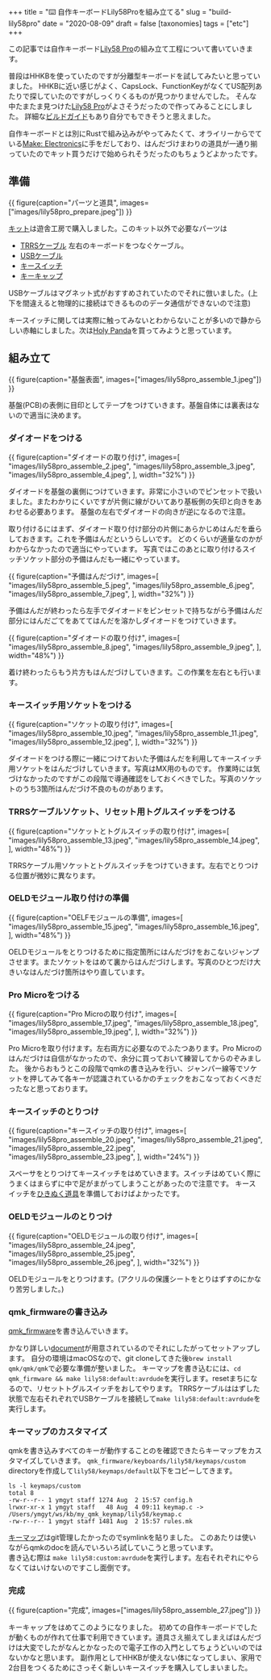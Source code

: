 +++
title = "⌨️ 自作キーボードLily58Proを組み立てる"
slug = "build-lily58pro"
date = "2020-08-09"
draft = false
[taxonomies]
tags = ["etc"]
+++

この記事では自作キーボード[Lily58 Pro](https://yushakobo.jp/shop/lily58-pro/)の組み立て工程について書いていきます。

普段はHHKBを使っていたのですが分離型キーボードを試してみたいと思っていました。
HHKBに近い感じがよく、CapsLock、FunctionKeyがなくてUS配列あたりで探していたのですがしっくりくるものが見つかりませんでした。
そんな中たまたま見つけた[Lily58 Pro](https://keyhive.xyz/shop/lily58)がよさそうだったので作ってみることにしました。
詳細な[ビルドガイド](https://github.com/kata0510/Lily58/blob/master/Pro/Doc/buildguide_jp.md)もあり自分でもできそうと思えました。

自作キーボードとは別にRustで組み込みがやってみたくて、オライリーからでている[Make: Electronics](https://www.oreilly.co.jp/books/9784873118970/)に手をだしており、はんだづけまわりの道具が一通り揃っていたのでキット買うだけで始められそうだったのもちょうどよかったです。


## 準備

{{ figure(caption="パーツと道具", images=["images/lily58pro_prepare.jpeg"]) }}

[キット](https://yushakobo.jp/shop/lily58-pro/)は遊舎工房で購入しました。このキット以外で必要なパーツは


* [TRRSケーブル](https://yushakobo.jp/shop/trrs_cable/) 左右のキーボードをつなぐケーブル。
* [USBケーブル](https://www.amazon.co.jp/gp/product/B077PRD1FT) 
* [キースイッチ](https://yushakobo.jp/shop/cherry-mx/?attribute_pa_stem=red-2)
* [キーキャップ](https://yushakobo.jp/shop/tai-hao-pbt-sakuramichi/)

USBケーブルはマグネット式がおすすめされていたのでそれに倣いました。(上下を間違えると物理的に接続はできるもののデータ通信ができないので注意)

キースイッチに関しては実際に触ってみないとわからないことが多いので静からしい赤軸にしました。次は[Holy Panda](https://drop.com/buy/massdrop-x-invyr-holy-panda-mechanical-switches)を買ってみようと思っています。


## 組み立て

{{ figure(caption="基盤表面", images=["images/lily58pro_assemble_1.jpeg"]) }}

基盤(PCB)の表側に目印としてテープをつけていきます。基盤自体には裏表はないので適当に決めます。


### ダイオードをつける

{{ figure(caption="ダイオードの取り付け", images=[
  "images/lily58pro_assemble_2.jpeg",
  "images/lily58pro_assemble_3.jpeg",
  "images/lily58pro_assemble_4.jpeg",
], width="32%") }}

ダイオードを基盤の裏側につけていきます。非常に小さいのでピンセットで扱いました。またわかりにくいですが片側に線がひいてあり基板側の矢印と向きをあわせる必要あります。
基盤の左右でダイオードの向きが逆になるので注意。

取り付けるにはまず、ダイオード取り付け部分の片側にあらかじめはんだを垂らしておきます。これを予備はんだというらしいです。
どのくらいが適量なのかがわからなかったので適当にやっています。
写真ではこのあとに取り付けるスイッチソケット部分の予備はんだも一緒にやっています。

{{ figure(caption="予備はんだづけ", images=[
  "images/lily58pro_assemble_5.jpeg",
  "images/lily58pro_assemble_6.jpeg",
  "images/lily58pro_assemble_7.jpeg",
], width="32%") }}


予備はんだが終わったら左手でダイオードをピンセットで持ちながら予備はんだ部分にはんだごてをあててはんだを溶かしダイオードをつけていきます。


{{ figure(caption="ダイオードの取り付け", images=[
  "images/lily58pro_assemble_8.jpeg",
  "images/lily58pro_assemble_9.jpeg",
], width="48%") }}


着け終わったらもう片方もはんだづけしていきます。この作業を左右とも行います。


### キースイッチ用ソケットをつける


{{ figure(caption="ソケットの取り付け", images=[
  "images/lily58pro_assemble_10.jpeg",
  "images/lily58pro_assemble_11.jpeg",
  "images/lily58pro_assemble_12.jpeg",
], width="32%") }}

ダイオードをつける際に一緒につけておいた予備はんだを利用してキースイッチ用ソケットをはんだづけしていきます。写真はMX用のものです。
作業時には気づけなかったのですがこの段階で導通確認をしておくべきでした。写真のソケットのうち3箇所はんだづけ不良のものがあります。


### TRRSケーブルソケット、リセット用トグルスイッチをつける


{{ figure(caption="ソケットとトグルスイッチの取り付け", images=[
  "images/lily58pro_assemble_13.jpeg",
  "images/lily58pro_assemble_14.jpeg",
], width="48%") }}

TRRSケーブル用ソケットとトグルスイッチをつけていきます。左右でとりつける位置が微妙に異なります。


### OELDモジュール取り付けの準備


{{ figure(caption="OELFモジュールの準備", images=[
  "images/lily58pro_assemble_15.jpeg",
  "images/lily58pro_assemble_16.jpeg",
], width="48%") }}

OELDモジュールをとりつけるために指定箇所にはんだづけをおこないジャンプさせます。またソケットをはめて裏からはんだづけします。写真のひとつだけ大きいなはんだづけ箇所はやり直しています。


### Pro Microをつける


{{ figure(caption="Pro Microの取り付け", images=[
  "images/lily58pro_assemble_17.jpeg",
  "images/lily58pro_assemble_18.jpeg",
  "images/lily58pro_assemble_19.jpeg",
], width="32%") }}

Pro Microを取り付けます。左右両方に必要なのでふたつあります。Pro Microのはんだづけは自信がなかったので、余分に買っておいて練習してからのぞみました。
後からおもうとこの段階でqmkの書き込みを行い、ジャンパー線等でソケットを押してみて各キーが認識されているかのチェックをおこなっておくべきだったなと思っております。

### キースイッチのとりつけ


{{ figure(caption="キースイッチの取り付け", images=[
  "images/lily58pro_assemble_20.jpeg",
  "images/lily58pro_assemble_21.jpeg",
  "images/lily58pro_assemble_22.jpeg",
  "images/lily58pro_assemble_23.jpeg",
], width="24%") }}

スペーサをとりつけてキースイッチをはめていきます。スイッチはめていく際にうまくはまらずに中で足がまがってしまうことがあったので注意です。
キースイッチを[ひきぬく道具](https://www.amazon.co.jp/%E3%83%A1%E3%82%AB%E3%83%8B%E3%82%AB%E3%83%AB%E3%82%AD%E3%83%BC%E3%83%9C%E3%83%BC%E3%83%89-%E3%82%AD%E3%83%BC%E3%83%88%E3%83%83%E3%83%97%E5%BC%95%E6%8A%9C%E5%B7%A5%E5%85%B7-%E3%82%AD%E3%83%BC%E3%82%AD%E3%83%A3%E3%83%83%E3%83%97%EF%BC%86%E3%82%AD%E3%83%BC%E3%82%B9%E3%82%A4%E3%83%83%E3%83%81-%E3%82%AD%E3%83%BC%E3%83%9C%E3%83%BC%E3%83%89%E3%83%A1%E3%83%B3%E3%83%86%E3%83%8A%E3%83%B3%E3%82%B9%E7%94%A8%E5%B7%A5%E5%85%B7-%E5%BC%95%E3%81%8D%E6%8A%9C%E3%81%91%E3%82%8B%E3%82%AD%E3%83%BC/dp/B07SDQ2ZGN/ref=pd_lpo_147_t_0/)を準備しておけばよかったです。


### OELDモジュールのとりつけ


{{ figure(caption="OELDモジュールの取り付け", images=[
  "images/lily58pro_assemble_24.jpeg",
  "images/lily58pro_assemble_25.jpeg",
  "images/lily58pro_assemble_26.jpeg",
], width="32%") }}

OELDモジュールをとりつけます。(アクリルの保護シートをとりはずすのにかなり苦労しました。)
 


### qmk_firmwareの書き込み

[qmk_firmware](https://github.com/qmk/qmk_firmware)を書き込んでいきます。

かなり詳しい[document](https://docs.qmk.fm/#/newbs_getting_started)が用意されているのでそれにしたがってセットアップします。
自分の環境はmacOSなので、git cloneしてきた後`brew install qmk/qmk/qmk`で必要な準備が整いました。
キーマップを書き込むには、`cd qmk_firmware && make lily58:default:avrdude`を実行します。resetまちになるので、リセットトグルスイッチをおしてやります。
TRRSケーブルははずした状態で左右それぞれでUSBケーブルを接続して`make lily58:default:avrdude`を実行します。

### キーマップのカスタマイズ

qmkを書き込みすべてのキーが動作することのを確認できたらキーマップをカスタマイズしていきます。
`qmk_firmware/keyboards/lily58/keymaps/custom` directoryを作成して`lily58/keymaps/default`以下をコピーしてきます。

```
ls -l keymaps/custom
total 8
-rw-r--r-- 1 ymgyt staff 1274 Aug  2 15:57 config.h
lrwxr-xr-x 1 ymgyt staff   48 Aug  4 09:11 keymap.c -> /Users/ymgyt/ws/kb/my_qmk_keymap/lily58/keymap.c
-rw-r--r-- 1 ymgyt staff 1481 Aug  2 15:57 rules.mk
```

[キーマップ](https://github.com/ymgyt/my_qmk_keymap/blob/master/lily58/keymap.c)はgit管理したかったのでsymlinkを貼りました。
このあたりは使いながらqmkのdocを読んでいろいろ試していこうと思っています。  
書き込む際は `make lily58:custom:avrdude`を実行します。左右それぞれにやらなくてはいけないのですこし面倒です。


### 完成

{{ figure(caption="完成", images=["images/lily58pro_assemble_27.jpeg"]) }}

キーキャップをはめてこのようになりました。
初めての自作キーボードでしたが動くものが作れて仕事で利用できています。道具さえ揃えてしまえばはんだづけは大変でしたがなんとかなったので電子工作の入門としてちょうどいいのではないかなと思います。
副作用としてHHKBが使えない体になってしまい、家用で2台目をつくるためにさっそく新しいキースイッチを購入してしまいました。

